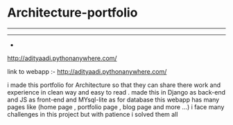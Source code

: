 # Architecture-portfolio
----------------------------------
------------------------------------
-
http://adityaadi.pythonanywhere.com/ 

link to webapp :-  http://adityaadi.pythonanywhere.com/                                                               

i made this portfolio for Architecture so that they can share there work and experience in clean way and easy to read .
made this in Django as back-end and JS as front-end and MYsql-lite as for database 
this webapp has many pages like (home page , portfolio page , blog page and more ...)
i face many challenges in this project but with patience i solved them all 
